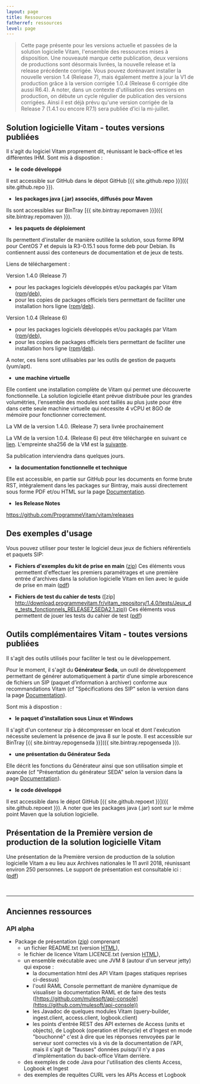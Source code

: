 ```yaml
---
layout: page
title: Ressources
fatherref: ressources
level: page
---
```


> Cette page présente pour les versions actuelle et passées de la solution logicielle Vitam, l'ensemble des ressources mises à disposition. 
Une nouveauté marque cette publication, deux versions de productions sont désormais livrées, la nouvelle release et la release précédente corrigée. Vous pouvez dorénavant installer la nouvelle version 1.4 (Release 7), mais également mettre à jour la V1 de production grâce à la version corrigée 1.0.4 (Release 6 corrigée dite aussi R6.4). 
A noter, dans un contexte d'utilisation des versions en production, on débute un cycle régulier de publication des versions corrigées. Ainsi il est déjà prévu qu'une version corrigée de la Release 7 (1.4.1 ou encore R7.1) sera publiée d’ici la mi-juillet.

## Solution logicielle Vitam - toutes versions publiées

Il s'agit du logiciel Vitam proprement dit, réunissant le back-office et les différentes IHM. Sont mis à dispostion :

* **le code développé**

Il est accessible sur GitHub dans le dépot GitHub [{{ site.github.repo }}]({{ site.github.repo }}).

* **les packages java (.jar) associés, diffusés pour Maven**

Ils sont accessibles sur BinTray [{{ site.bintray.repomaven }}]({{ site.bintray.repomaven }}).

* **les paquets de déploiement** 

Ils permettent d'installer de manière outillée la solution, sous forme RPM pour CentOS 7 et depuis la R3-0.15.1 sous forme deb pour Debian. Ils contiennent aussi des conteneurs de documentation et de jeux de tests. 


Liens de téléchargement :

Version 1.4.0 (Release 7)
  - pour les packages logiciels développés et/ou packagés par Vitam ([rpm](http://download.programmevitam.fr/vitam_repository/1.0.4/rpm/vitam-product/)/[deb](http://download.programmevitam.fr/vitam_repository/1.0.4/rpm/vitam-product/)),
  - pour les copies de packages officiels tiers permettant de faciliter une installation hors ligne ([rpm](http://download.programmevitam.fr/vitam_repository/1.0.4/rpm/vitam-external/)/[deb](http://download.programmevitam.fr/vitam_repository/1.0.4/rpm/vitam-external/)).

  
Version 1.0.4 (Release 6)
  - pour les packages logiciels développés et/ou packagés par Vitam ([rpm](http://download.programmevitam.fr/vitam_repository/1.4.0/rpm/vitam-product/)/[deb](http://download.programmevitam.fr/vitam_repository/1.4.0/rpm/vitam-product/)),
  - pour les copies de packages officiels tiers permettant de faciliter une installation hors ligne ([rpm](http://download.programmevitam.fr/vitam_repository/1.4.0/rpm/vitam-external/)/[deb](http://download.programmevitam.fr/vitam_repository/1.4.0/rpm/vitam-external/)).

  
A noter, ces liens sont utilisables par les outils de gestion de paquets (yum/apt).

* **une machine virtuelle**

Elle contient une installation complète de Vitam qui permet une découverte fonctionnelle. 
La solution logicielle étant prévue distribuée pour les grandes volumétries, l'ensemble des modules sont taillés au plus juste pour être dans cette seule machine virtuelle qui nécessite 4 vCPU et 8GO de mémoire pour fonctionner correctement.

La VM de la version 1.4.0. (Release 7) sera livrée prochainement

La VM de la version 1.0.4. (Release 6) peut être téléchargée en suivant ce [lien](http://download.programmevitam.fr/demo_vitam_1.0.0/demo_vitam_1.0.0-2.ova).
L'empreinte sha256 de la VM est la [suivante](http://download.programmevitam.fr/demo_vitam_1.0.0/demo_vitam_1.0.0-2.sha256).

Sa publication interviendra dans quelques jours.

* **la documentation fonctionnelle et technique**

Elle est accessible, en partie  sur GitHub pour les documents en forme brute RST, intégralement dans les packages sur Bintray, mais aussi directement sous forme PDF et/ou HTML sur la page [Documentation](/pages/documentation).

* **les Release Notes**

<https://github.com/ProgrammeVitam/vitam/releases>


## Des exemples d'usage

Vous pouvez utiliser pour tester le logiciel deux jeux de fichiers référentiels et paquets SIP:

* **Fichiers d'exemples du kit de prise en main** 
([zip](http://download.programmevitam.fr/vitam_repository/1.4.0/tests/SIP-Kit_de_prise_en_main.zip)) Ces éléments vous permettent d'effectuer les premiers paramétrages et une première entrée d'archives dans la solution logicielle Vitam en lien avec le guide de prise en main ([pdf](/ressources/DocCourante/autres/fonctionnel/VITAM_Guide_de_prise_en_main.pdf))

* **Fichiers de test du cahier de tests** ([zip] http://download.programmevitam.fr/vitam_repository/1.4.0/tests/Jeux_de_tests_fonctionnels_RELEASE7_SEDA2.1.zip)) Ces éléments vous permettent de jouer les tests du cahier de test ([pdf](/ressources/DocCourante/autres/fonctionnel/VITAM_Cahier_de_tests_metiers.pdf))


## Outils complémentaires Vitam - toutes versions publiées

Il s'agit des outils utilisés pour faciliter le test ou le développement. 

Pour le moment, il s'agit du **Générateur Seda**, un outil de développement permettant
de générer automatiquement à partir d’une simple arborescence de fichiers un SIP
(paquet d’information à archiver) conforme aux recommandations Vitam (cf "Spécifications des SIP" selon la version dans la page [Documentation](/pages/documentation)).

Sont mis à dispostion :

* **le paquet d'installation sous Linux et Windows**

Il s'agit d'un conteneur zip à décompresser en local et dont l'exécution 
nécessite seulement la présence de java 8 sur le poste.
Il est accessible sur BinTray [{{ site.bintray.repogenseda }}]({{ site.bintray.repogenseda }}).

* **une présentation du Générateur Seda**

Elle décrit les fonctions du Générateur ainsi que son utilisation simple et avancée
(cf "Présentation du générateur SEDA" selon la version dans la page [Documentation](/pages/documentation)).

* **le code développé**

Il est accessible dans le dépot GitHub [{{ site.github.repoext }}]({{ site.github.repoext }}). A noter que les packages java (.jar) sont sur le même point Maven que la solution logicielle.

## Présentation de la Première version de production de la solution logicielle Vitam

Une présentation de la Première version de production de la solution logicielle Vitam a eu lieu aux Archives nationales le 11 avril 2018, réunissant environ 250 personnes. Le support de présentation est consultable ici : ([pdf](/ressources/DocCourante/autres/fonctionnel/20180411_présentation_vitam_V5.0_publication.pdf))


<br>
<hr/>

## Anciennes ressources

### API alpha

* Package de présentation ([zip](/ressources/API-Alpha/Vitam-API-Alpha-07-2016.zip)) comprenant
	* un fichier README.txt (version [HTML](/ressources/API-Alpha/Readme)),
	* le fichier de licence Vitam LICENCE.txt (version [HTML](/ressources/API-Alpha/LICENCE)),
	* un ensemble exécutable avec une JVM 8 (autour d'un serveur jetty) qui expose :
		* la documentation html des API Vitam (pages statiques reprises ci-dessus)
		* l'outil RAML Console permettant de manière dynamique de visualiser la documentation RAML et de faire des tests ([https://github.com/mulesoft/api-console](https://github.com/mulesoft/api-console))
		* les Javadoc de quelques modules Vitam (query-builder, ingest.client, access.client, logbook.client)
		* les points d'entrée REST des API externes de Access (units et objects), de Logbook (operation et lifecycle) et d'Ingest en mode "bouchonné" c'est à dire que les réponses renvoyées par le serveur sont correctes vis à vis de la documentation de l'API, mais il s'agit de "fausses" données puisqu'il n'y a pas d'implémentation du back-office Vitam derrière.
	* des exemples de code Java pour l'utilisation des clients Access, Logbook et Ingest
	* des exemples de requêtes CURL vers les APIs Access et Logbook